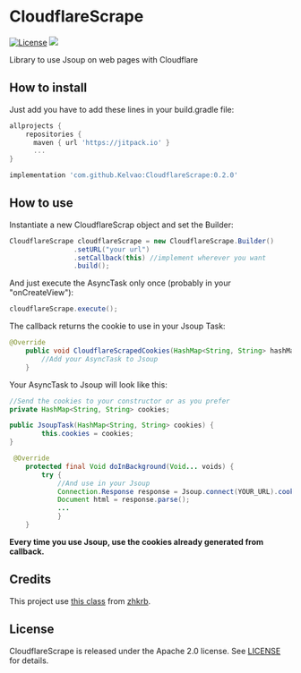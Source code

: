 # CloudflareScrape

[![License](https://img.shields.io/badge/License-Apache%202.0-blue.svg)](https://opensource.org/licenses/Apache-2.0)
[![](https://jitpack.io/v/Kelvao/CloudflareScrape.svg)](https://jitpack.io/#Kelvao/CloudflareScrape)

Library to use Jsoup on web pages with Cloudflare


## How to install

Just add you have to add these lines in your build.gradle file:

```groovy
allprojects {
    repositories {
      maven { url 'https://jitpack.io' }
      ...
}

implementation 'com.github.Kelvao:CloudflareScrape:0.2.0'

```


## How to use

Instantiate a new CloudflareScrap object and set the Builder:

```java
CloudflareScrape cloudflareScrape = new CloudflareScrape.Builder()
                .setURL("your url")
                .setCallback(this) //implement wherever you want
                .build();
```


And just execute the AsyncTask only once (probably in your "onCreateView"):

```java
cloudflareScrape.execute();
```


The callback returns the cookie to use in your Jsoup Task:

```java
@Override
    public void CloudflareScrapedCookies(HashMap<String, String> hashMap) {
        //Add your AsyncTask to Jsoup
    }
```


Your AsyncTask to Jsoup will look like this:

```java
//Send the cookies to your constructor or as you prefer
private HashMap<String, String> cookies;

public JsoupTask(HashMap<String, String> cookies) {
        this.cookies = cookies;
}

 @Override
    protected final Void doInBackground(Void... voids) {
        try {
            //And use in your Jsoup           
            Connection.Response response = Jsoup.connect(YOUR_URL).cookies(cookies).execute();
            Document html = response.parse();
            ...
            }
    }
```

__Every time you use Jsoup, use the cookies already generated from callback.__

## Credits

This project use [this class](https://github.com/zhkrb/cloudflare-scrape-Android) from [zhkrb](https://github.com/zhkrb).

## License

CloudflareScrape is released under the Apache 2.0 license. See [LICENSE](https://github.com/Kelvao/CloudflareScrape/blob/master/LICENSE) for details.

